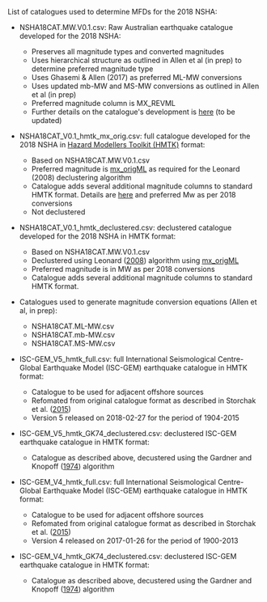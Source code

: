 List of catalogues used to determine MFDs for the 2018 NSHA:
	
* NSHA18CAT.MW.V0.1.csv: Raw Australian earthquake catalogue developed for the 2018 NSHA:
	- Preserves all magnitude types and converted magnitudes
	- Uses hierarchical structure as outlined in Allen et al (in prep) to determine preferred magnitude type
	- Uses Ghasemi & Allen (2017) as preferred ML-MW conversions
	- Uses updated mb-MW and MS-MW conversions as outlined in Allen et al (in prep)
	- Preferred magnitude column is MX_REVML
	- Further details on the catalogue's development is [here](https://github.com/GeoscienceAustralia/NSHA2018/blob/master/catalogue/data/2012_catalogue_readme.txt) (to be updated)

* NSHA18CAT_V0.1_hmtk_mx_orig.csv: full catalogue developed for the 2018 NSHA in [Hazard Modellers Toolkit (HMTK)](https://github.com/GEMScienceTools/hmtk) format:
	- Based on NSHA18CAT.MW.V0.1.csv
	- Preferred magnitude is [mx_origML](https://github.com/GeoscienceAustralia/NSHA2018/tree/master/catalogue/data/2012_catalogue_readme.txt) as required for the Leonard (2008) declustering algorithm
	- Catalogue adds several additional magnitude columns to standard HMTK format.  Details are [here](https://github.com/GeoscienceAustralia/NSHA2018/tree/master/catalogue/data/2012_catalogue_readme.txt) and preferred Mw as per 2018 conversions
	- Not declustered
	
* NSHA18CAT_V0.1_hmtk_declustered.csv: declustered catalogue developed for the 2018 NSHA in HMTK format:
	- Based on NSHA18CAT.MW.V0.1.csv
	- Declustered using Leonard ([2008](https://pubs.geoscienceworld.org/ssa/bssa/article/98/3/1458/341978)) algorithm using [mx_origML](https://github.com/GeoscienceAustralia/NSHA2018/tree/master/catalogue/data/2012_catalogue_readme.txt)
	- Preferred magnitude is in MW as per 2018 conversions
	- Catalogue adds several additional magnitude columns to standard HMTK format.
	
* Catalogues used to generate magnitude conversion equations (Allen et al, in prep):
	- NSHA18CAT.ML-MW.csv
	- NSHA18CAT.mb-MW.csv
	- NSHA18CAT.MS-MW.csv
	
* ISC-GEM_V5_hmtk_full.csv: full International Seismological Centre-Global Earthquake Model (ISC-GEM) earthquake catalogue in HMTK format:
	- Catalogue to be used for adjacent offshore sources
	- Refomated from original catalogue format as described in Storchak et al. ([2015](https://www.sciencedirect.com/science/article/pii/S003192011400154X))
	- Version 5 released on 2018-02-27 for the period of 1904-2015
	
* ISC-GEM_V5_hmtk_GK74_declustered.csv: declustered ISC-GEM earthquake catalogue in HMTK format:
	- Catalogue as described above, decustered using the Gardner and Knopoff ([1974](https://pubs.geoscienceworld.org/ssa/bssa/article/64/5/1363/117341/is-the-sequence-of-earthquakes-in-southern)) algorithm

* ISC-GEM_V4_hmtk_full.csv: full International Seismological Centre-Global Earthquake Model (ISC-GEM) earthquake catalogue in HMTK format:
	- Catalogue to be used for adjacent offshore sources
	- Refomated from original catalogue format as described in Storchak et al. ([2015](https://www.sciencedirect.com/science/article/pii/S003192011400154X))
	- Version 4 released on 2017-01-26 for the period of 1900-2013
	
* ISC-GEM_V4_hmtk_GK74_declustered.csv: declustered ISC-GEM earthquake catalogue in HMTK format:
	- Catalogue as described above, decustered using the Gardner and Knopoff ([1974](https://pubs.geoscienceworld.org/ssa/bssa/article/64/5/1363/117341/is-the-sequence-of-earthquakes-in-southern)) algorithm